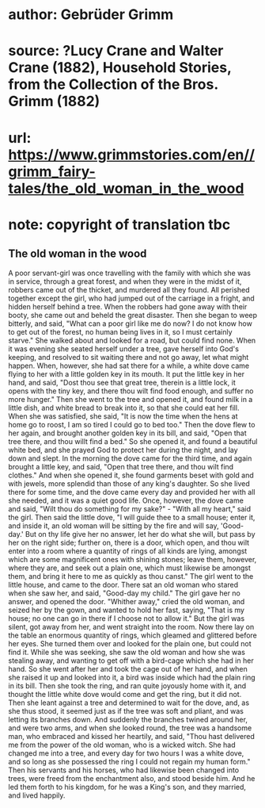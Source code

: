 # author: Gebrüder Grimm
# source: ?Lucy Crane and Walter Crane (1882), Household Stories, from the Collection of the Bros. Grimm (1882)
# url: https://www.grimmstories.com/en//grimm_fairy-tales/the_old_woman_in_the_wood
# note: copyright of translation tbc

## The old woman in the wood 

A poor servant-girl was once travelling with the family with which she
was in service, through a great forest, and when they were in the midst
of it, robbers came out of the thicket, and murdered all they found. All
perished together except the girl, who had jumped out of the carriage in
a fright, and hidden herself behind a tree. When the robbers had gone
away with their booty, she came out and beheld the great disaster. Then
she began to weep bitterly, and said, "What can a poor girl like me do
now? I do not know how to get out of the forest, no human being lives in
it, so I must certainly starve." She walked about and looked for a
road, but could find none. When it was evening she seated herself under
a tree, gave herself into God's keeping, and resolved to sit waiting
there and not go away, let what might happen. When, however, she had sat
there for a while, a white dove came flying to her with a little golden
key in its mouth. It put the little key in her hand, and said, "Dost
thou see that great tree, therein is a little lock, it opens with the
tiny key, and there thou wilt find food enough, and suffer no more
hunger." Then she went to the tree and opened it, and found milk in a
little dish, and white bread to break into it, so that she could eat her
fill. When she was satisfied, she said, "It is now the time when the
hens at home go to roost, I am so tired I could go to bed too." Then
the dove flew to her again, and brought another golden key in its bill,
and said, "Open that tree there, and thou willt find a bed." So she
opened it, and found a beautiful white bed, and she prayed God to
protect her during the night, and lay down and slept. In the morning the
dove came for the third time, and again brought a little key, and said,
"Open that tree there, and thou wilt find clothes." And when she
opened it, she found garments beset with gold and with jewels, more
splendid than those of any king's daughter. So she lived there for some
time, and the dove came every day and provided her with all she needed,
and it was a quiet good life.
Once, however, the dove came and said, "Wilt thou do something for my
sake?" - "With all my heart," said the girl. Then said the little
dove, "I will guide thee to a small house; enter it, and inside it, an
old woman will be sitting by the fire and will say, 'Good-day.' But on
thy life give her no answer, let her do what she will, but pass by her
on the right side; further on, there is a door, which open, and thou
wilt enter into a room where a quantity of rings of all kinds are lying,
amongst which are some magnificent ones with shining stones; leave them,
however, where they are, and seek out a plain one, which must likewise
be amongst them, and bring it here to me as quickly as thou canst." The
girl went to the little house, and came to the door. There sat an old
woman who stared when she saw her, and said, "Good-day my child." The
girl gave her no answer, and opened the door. "Whither away," cried
the old woman, and seized her by the gown, and wanted to hold her fast,
saying, "That is my house; no one can go in there if I choose not to
allow it." But the girl was silent, got away from her, and went
straight into the room. Now there lay on the table an enormous quantity
of rings, which gleamed and glittered before her eyes. She turned them
over and looked for the plain one, but could not find it. While she was
seeking, she saw the old woman and how she was stealing away, and
wanting to get off with a bird-cage which she had in her hand. So she
went after her and took the cage out of her hand, and when she raised it
up and looked into it, a bird was inside which had the plain ring in its
bill. Then she took the ring, and ran quite joyously home with it, and
thought the little white dove would come and get the ring, but it did
not. Then she leant against a tree and determined to wait for the dove,
and, as she thus stood, it seemed just as if the tree was soft and
pliant, and was letting its branches down. And suddenly the branches
twined around her, and were two arms, and when she looked round, the
tree was a handsome man, who embraced and kissed her heartily, and said,
"Thou hast delivered me from the power of the old woman, who is a
wicked witch. She had changed me into a tree, and every day for two
hours I was a white dove, and so long as she possessed the ring I could
not regain my human form." Then his servants and his horses, who had
likewise been changed into trees, were freed from the enchantment also,
and stood beside him. And he led them forth to his kingdom, for he was a
King's son, and they married, and lived happily.

